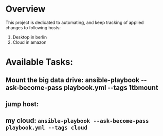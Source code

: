 # Overview
This project is dedicated to automating, and keep tracking of applied changes to following hosts:
1. Desktop in berlin
2. Cloud in amazon

# Available Tasks:
## Mount the big data drive: ansible-playbook --ask-become-pass playbook.yml --tags 1tbmount
## jump host:
## my cloud: ```ansible-playbook --ask-become-pass playbook.yml --tags cloud```    
